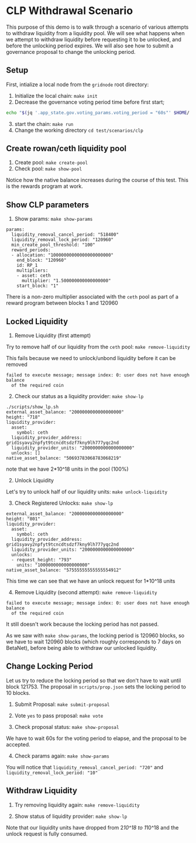 # CLP Withdrawal Scenario

This purpose of this demo is to walk through a scenario of various attempts to
withdraw liquidity from a liquidity pool. We will see what happens when we 
attempt to withdraw liquidity before requesting it to be unlocked, and before
the unlocking period expires. We will also see how to submit a governance 
proposal to change the unlocking period. 

## Setup

First, intialize a local node from the `gridnode` root directory:

1. Initialize the local chain: `make init`
2. Decrease the governance voting period time before first start;
```bash
echo "$(jq '.app_state.gov.voting_params.voting_period = "60s"' $HOME/.gridnoded/config/genesis.json)" > $HOME/.gridnoded/config/genesis.json
```
3. start the chain: `make run`
4. Change the working directory `cd test/scenarios/clp`

## Create rowan/ceth liquidity pool

1. Create pool: `make create-pool`
2. Check pool: `make show-pool`

Notice how the native balance increases during the course of this test. This is the rewards program at work.

## Show CLP parameters

1. Show params: `make show-params`

```
params:
  liquidity_removal_cancel_period: "518400"
  liquidity_removal_lock_period: "120960"
  min_create_pool_threshold: "100"
  reward_periods:
  - allocation: "10000000000000000000000"
    end_block: "120960"
    id: RP_1
    multipliers:
    - asset: ceth
      multiplier: "1.500000000000000000"
    start_block: "1"
```

There is a non-zero multiplier associated with the `ceth` pool as part of a 
reward program between blocks 1 and 120960

## Locked Liquidity

1. Remove Liquidity (first attempt)

Try to remove half of our liquidity from the `ceth` pool: 
`make remove-liquidity`

This fails because we need to unlock/unbond liquidity before it can be removed

```
failed to execute message; message index: 0: user does not have enough balance
  of the required coin
```

2. Check our status as a liquidity provider: `make show-lp`

```
./scripts/show_lp.sh
external_asset_balance: "2000000000000000000"
height: "718"
liquidity_provider:
  asset:
    symbol: ceth
  liquidity_provider_address: grid1syavy2npfyt9tcncdtsdzf7kny9lh777yqc2nd
  liquidity_provider_units: "2000000000000000000"
  unlocks: []
native_asset_balance: "50693783068783068219"
```

note that we have 2*10^18 units in the pool (100%)

2. Unlock Liquidity

Let's try to unlock half of our liquidity units: `make unlock-liquidity`

3. Check Registered Unlocks: `make show-lp`

```
external_asset_balance: "2000000000000000000"
height: "801"
liquidity_provider:
  asset:
    symbol: ceth
  liquidity_provider_address: grid1syavy2npfyt9tcncdtsdzf7kny9lh777yqc2nd
  liquidity_provider_units: "2000000000000000000"
  unlocks:
  - request_height: "793"
    units: "1000000000000000000"
native_asset_balance: "57555555555555554912"
```

This time we can see that we have an unlock request for 1*10^18 units

4. Remove Liquidity (second attempt): `make remove-liquidity`

```
failed to execute message; message index: 0: user does not have enough balance
  of the required coin
```

It still doesn't work because the locking period has not passed.

As we saw with `make show-params`, the locking period is 120960 blocks, so we 
have to wait 120960 blocks (which roughly corresponds to 7 days on BetaNet), 
before being able to withdraw our unlocked liquidity.

## Change Locking Period

Let us try to reduce the locking period so that we don't have to wait until 
block 121753. The proposal in `scripts/prop.json` sets the locking period to 10
blocks.

1. Submit Proposal: `make submit-proposal`

2. Vote `yes` to pass proposal: `make vote`

3. Check proposal status: `make show-proposal`

We have to wait 60s for the voting period to elapse, and the proposal to be
accepted.

4. Check params again: `make show-params`

You will notice that `liquidity_removal_cancel_period: "720"` and `liquidity_removal_lock_period: "10"`

## Withdraw Liquidity

1. Try removing liquidity again: `make remove-liquidity`

2. Show status of liquidity provider: `make show-lp`

Note that our liquidity units have dropped from 2*10^18 to 1*10^18 and the
unlock request is fully consumed.
